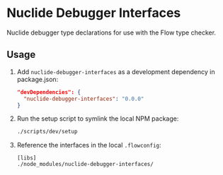 # Nuclide Debugger Interfaces

Nuclide debugger type declarations for use with the Flow type checker.

## Usage

1. Add `nuclide-debugger-interfaces` as a development dependency in
   package.json:

    ```json
    "devDependencies": {
      "nuclide-debugger-interfaces": "0.0.0"
    }
    ```

2. Run the setup script to symlink the local NPM package:

    ```sh
    ./scripts/dev/setup
    ```

3. Reference the interfaces in the local `.flowconfig`:

    ```
    [libs]
    ./node_modules/nuclide-debugger-interfaces/
    ```
